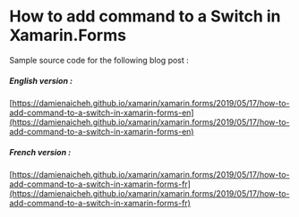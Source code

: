 # How to add command to a Switch in Xamarin.Forms

Sample source code for the following blog post :

##### English version :
[https://damienaicheh.github.io/xamarin/xamarin.forms/2019/05/17/how-to-add-command-to-a-switch-in-xamarin-forms-en](https://damienaicheh.github.io/xamarin/xamarin.forms/2019/05/17/how-to-add-command-to-a-switch-in-xamarin-forms-en)

##### French version :
[https://damienaicheh.github.io/xamarin/xamarin.forms/2019/05/17/how-to-add-command-to-a-switch-in-xamarin-forms-fr](https://damienaicheh.github.io/xamarin/xamarin.forms/2019/05/17/how-to-add-command-to-a-switch-in-xamarin-forms-fr)
